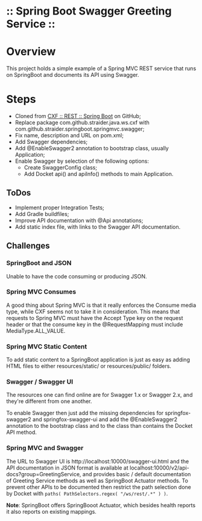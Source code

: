 ﻿:: Spring Boot Swagger Greeting Service ::
==========================================

# Overview

This project holds a simple example of a Spring MVC REST service that runs on SpringBoot and documents its API using Swagger.

# Steps

- Cloned from [CXF :: REST :: Spring Boot](https://github.com/straider/challenges/tree/master/LearningPath/2017/CXF/REST/SpringBoot) on GitHub;
- Replace package com.github.straider.java.ws.cxf with com.github.straider.springboot.springmvc.swagger;
- Fix name, description and URL on pom.xml;
- Add Swagger dependencies;
- Add @EnableSwagger2 annotation to bootstrap class, usually Application;
- Enable Swagger by selection of the following options:
    - Create SwaggerConfig class;
    - Add Docket api() and apiInfo() methods to main Application.

## ToDos

- Implement proper Integration Tests;
- Add Gradle buildfiles;
- Improve API documentation with @Api annotations;
- Add static index file, with links to the Swagger API documentation.

## Challenges

### SpringBoot and JSON

Unable to have the code consuming or producing JSON.

### Spring MVC Consumes

A good thing about Spring MVC is that it really enforces the Consume media type, while CXF seems not to take it in consideration. This means that requests to Spring MVC must have the Accept Type key on the request header or that the consume key in the @RequestMapping must include MediaType.ALL_VALUE.

### Spring MVC Static Content

To add static content to a SpringBoot application is just as easy as adding HTML files to either resources/static/ or resources/public/ folders.

### Swagger / Swagger UI

The resources one can find online are for Swagger 1.x or Swagger 2.x, and they're different from one another.

To enable Swagger then just add the missing dependencies for springfox-swagger2 and springfox-swagger-ui and add the @EnableSwagger2 annotation to the bootstrap class and to the class than contains the Docket API method.

### Spring MVC and Swagger

The URL to Swagger UI is http://localhost:10000/swagger-ui.html and the API documentation in JSON format is available at localhost:10000/v2/api-docs?group=GreetingService, and provides basic / default documentation of Greeting Service methods as well as SpringBoot Actuator methods. To prevent other APIs to be documented then restrict the path selection done by Docket with ```paths( PathSelectors.regex( "/ws/rest/.*" ) )```.

**Note**: SpringBoot offers SpringBooot Actuator, which besides health reports it also reports on existing mappings.
